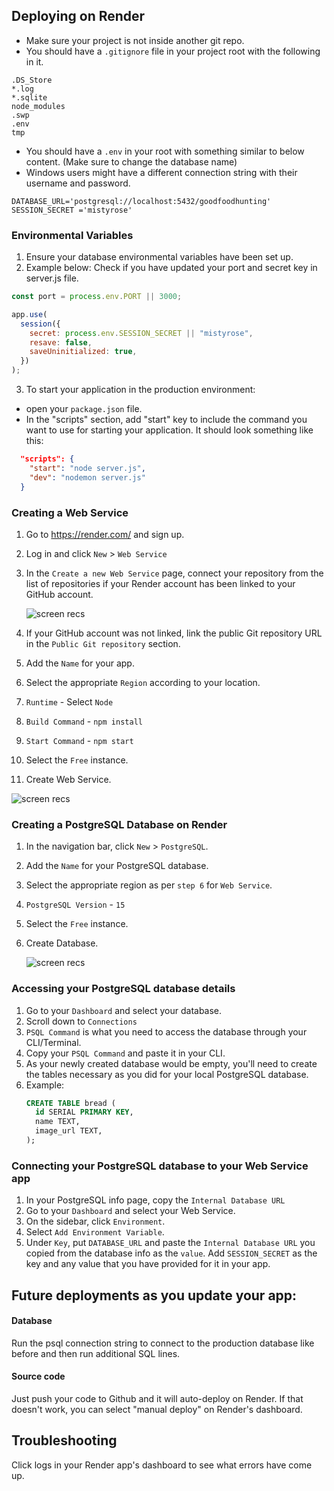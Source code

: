 ## Deploying on Render

- Make sure your project is not inside another git repo.
- You should have a `.gitignore` file in your project root with the following in it.

```
.DS_Store
*.log
*.sqlite
node_modules
.swp
.env
tmp
```

- You should have a `.env` in your root with something similar to below content. (Make sure to change the database name)
- Windows users might have a different connection string with their username and password.

```
DATABASE_URL='postgresql://localhost:5432/goodfoodhunting'
SESSION_SECRET ='mistyrose'

```

### Environmental Variables

1. Ensure your database environmental variables have been set up.
2. Example below: Check if you have updated your port and secret key in server.js file.

```js
const port = process.env.PORT || 3000;

app.use(
  session({
    secret: process.env.SESSION_SECRET || "mistyrose",
    resave: false,
    saveUninitialized: true,
  })
);
```

3. To start your application in the production environment:

- open your `package.json` file.
- In the "scripts" section, add "start" key to include the command you want to use for starting your application. It should look something like this:

```json
  "scripts": {
    "start": "node server.js",
    "dev": "nodemon server.js"
  }
```

### Creating a Web Service

1. Go to https://render.com/ and sign up.
2. Log in and click `New` > `Web Service`
3. In the `Create a new Web Service` page, connect your repository from the list of repositories if your Render account has been linked to your GitHub account.

   ![screen recs](gif/render-01.gif)

4. If your GitHub account was not linked, link the public Git repository URL in the `Public Git repository` section.
5. Add the `Name` for your app.
6. Select the appropriate `Region` according to your location.
7. `Runtime` - Select `Node`
8. `Build Command` - `npm install`
9. `Start Command` - `npm start`
10. Select the `Free` instance.
11. Create Web Service.

![screen recs](gif/render-02.gif)

### Creating a PostgreSQL Database on Render

1. In the navigation bar, click `New` > `PostgreSQL`.
2. Add the `Name` for your PostgreSQL database.
3. Select the appropriate region as per `step 6` for `Web Service`.
4. `PostgreSQL Version` - `15`
5. Select the `Free` instance.
6. Create Database.

   ![screen recs](gif/render-03.gif)

### Accessing your PostgreSQL database details

1. Go to your `Dashboard` and select your database.
2. Scroll down to `Connections`
3. `PSQL Command` is what you need to access the database through your CLI/Terminal.
4. Copy your `PSQL Command` and paste it in your CLI.
5. As your newly created database would be empty, you'll need to create the tables necessary as you did for your local PostgreSQL database.
6. Example:
   ```sql
   CREATE TABLE bread (
     id SERIAL PRIMARY KEY,
     name TEXT,
     image_url TEXT,
   );
   ```

### Connecting your PostgreSQL database to your Web Service app

1. In your PostgreSQL info page, copy the `Internal Database URL`
2. Go to your `Dashboard` and select your Web Service.
3. On the sidebar, click `Environment`.
4. Select `Add Environment Variable`.
5. Under `Key`, put `DATABASE_URL` and paste the `Internal Database URL` you copied from the database info as the `value`. Add `SESSION_SECRET` as the key and any value that you have provided for it in your app.

## Future deployments as you update your app:

#### Database

Run the psql connection string to connect to the production database like before and then run additional SQL lines.

#### Source code

Just push your code to Github and it will auto-deploy on Render.
If that doesn't work, you can select "manual deploy" on Render's dashboard.

## Troubleshooting

Click logs in your Render app's dashboard to see what errors have come up.